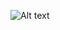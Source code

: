 ![Alt text](https://cdn.discordapp.com/attachments/1004690731711078410/1051404222693904424/unknown.png)